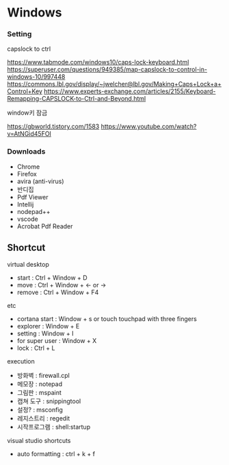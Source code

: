 # Windows

### Setting

capslock to ctrl

https://www.tabmode.com/windows10/caps-lock-keyboard.html
https://superuser.com/questions/949385/map-capslock-to-control-in-windows-10/997448
https://commons.lbl.gov/display/~jwelcher@lbl.gov/Making+Caps+Lock+a+Control+Key
https://www.experts-exchange.com/articles/2155/Keyboard-Remapping-CAPSLOCK-to-Ctrl-and-Beyond.html

window키 잠금

https://gbworld.tistory.com/1583
https://www.youtube.com/watch?v=AtNGid45FOI

### Downloads

- Chrome
- Firefox
- avira (anti-virus)
- 반디집
- Pdf Viewer
- Intellij
- nodepad++
- vscode
- Acrobat Pdf Reader

## Shortcut

virtual desktop

- start : Ctrl + Window + D
- move : Ctrl + Window + <- or ->
- remove : Ctrl + Window + F4

etc

- cortana start : Window + s or touch touchpad with three fingers
- explorer : Window + E
- setting : Window + I
- for super user : Window + X
- lock : Ctrl + L

execution

- 방화벽 : firewall.cpl
- 메모장 : notepad
- 그림판 : mspaint
- 캡쳐 도구 : snippingtool
- 설정? : msconfig
- 레지스트리 : regedit
- 시작프로그램 : shell:startup

visual studio shortcuts

- auto formatting : ctrl + k + f
